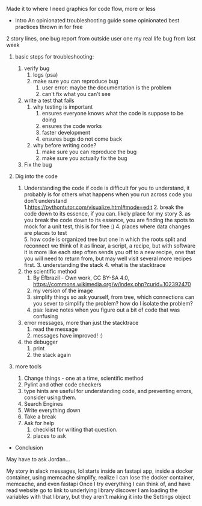 Made it to where I need graphics for code flow, more or less

* Intro An opinionated troubleshooting guide
some opinionated best practices thrown in for free

2 story lines, one bug report from outside user
one my real life bug from last week

1. basic steps for troubleshooting:
   1. verify bug
      1. logs (psa)
      2. make sure you can reproduce bug
         1. user error: maybe the documentation is the problem
         2. can't fix what you can't see
   2. write a test that fails
      1. why testing is important
      	 1. ensures everyone knows what the code is suppose to be doing
         2. ensures the code works
         3. faster development
         4. ensures bugs do not come back
      2. why before writing code?
         1. make sure you can reproduce the bug
         2. make sure you actually fix the bug
   3. Fix the bug

2. Dig into the code
   1. Understanding the code
      if code is difficult for you to understand, it probably is for others
      what happens when you run across code you don't understand
      1.https://pythontutor.com/visualize.html#mode=edit
      2. break the code down to its essence, if you can. likely place for my story
      3. as you break the code down to its essence, you are finding the spots to mock for a unit test, this is for free :)
      4. places where data changes are places to test	 
      5. how code is organized
      tree
      but one in which the roots split and reconnect
      we think of it as linear, a script, a recipe, but with software it is more like each step often sends you off to a new recipe, one that you will need to return from, but may well visit several more recipes first.
      3. understanding the stack
      4. what is the stacktrace
   2. the scientific method
      1. By Efbrazil - Own work, CC BY-SA 4.0, https://commons.wikimedia.org/w/index.php?curid=102392470
      2. my version of the image
      3. simplify things
            so ask yourself, from tree, which connections can you sever to simplify the problem?
	    how do I isolate the problem?
      2. psa: leave notes when you figure out a bit of code that was confusing
   3. error messages, more than just the stacktrace
      1. read the message
      2. messages have improved! :)
   3. the debugger
      1. print
      2. the stack again

3. more tools
   1. Change things - one at a time, scientific method
   2. Pylint and other code checkers
   3. type hints are useful for understanding code, and preventing errors, consider using them.
   4. Search Engines
   5. Write everything down
   6. Take a break
   7. Ask for help
      1. checklist for writing that question.
      2. places to ask

* Conclusion

May have to ask Jordan...

My story in slack messages, lol
starts inside an fastapi app, inside a docker container, using memcache
simplify, realize I can lose the docker container, memcache, and even fastapi
Once I try everything I can think of, and have read website
go to link to underlying library
discover I am loading the variables with that library,
but they aren't making it into the Settings object
